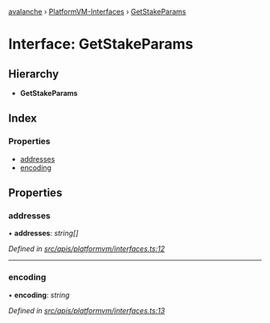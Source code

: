 [avalanche](../README.md) › [PlatformVM-Interfaces](../modules/platformvm_interfaces.md) › [GetStakeParams](platformvm_interfaces.getstakeparams.md)

# Interface: GetStakeParams

## Hierarchy

* **GetStakeParams**

## Index

### Properties

* [addresses](platformvm_interfaces.getstakeparams.md#addresses)
* [encoding](platformvm_interfaces.getstakeparams.md#encoding)

## Properties

###  addresses

• **addresses**: *string[]*

*Defined in [src/apis/platformvm/interfaces.ts:12](https://github.com/ava-labs/avalanchejs/blob/ca67b81/src/apis/platformvm/interfaces.ts#L12)*

___

###  encoding

• **encoding**: *string*

*Defined in [src/apis/platformvm/interfaces.ts:13](https://github.com/ava-labs/avalanchejs/blob/ca67b81/src/apis/platformvm/interfaces.ts#L13)*
